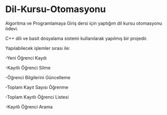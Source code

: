 # Dil-Kursu-Otomasyonu
Algoritma ve Programlamaya Giriş dersi için yaptığım dil kursu otomasyonu ödevi.

C++ dili ve basit dosyalama sistemi kullanılarak yapılmış bir projedir.

Yapılabilecek işlemler sırası ile:

-Yeni Öğrenci Kaydı 

-Kayıtlı Öğrenci Silme

-Öğrenci Bilgilerini Güncelleme

-Toplam Kayıt Sayısı Öğrenme

-Toplam Kayıtlı Öğrenci Listesi

-Kayıtlı Öğrenci Arama

